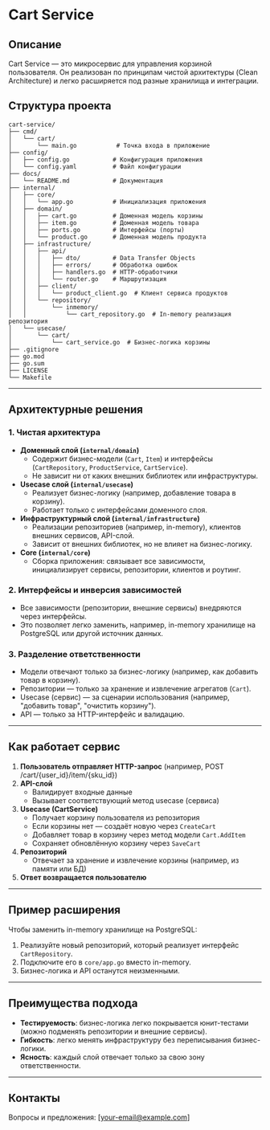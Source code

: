 # Cart Service

## Описание

Cart Service — это микросервис для управления корзиной пользователя. Он реализован по принципам чистой архитектуры (Clean Architecture) и легко расширяется под разные хранилища и интеграции.

## Структура проекта

```
cart-service/
├── cmd/
│   └── cart/
│       └── main.go           # Точка входа в приложение
├── config/
│   ├── config.go            # Конфигурация приложения
│   └── config.yaml          # Файл конфигурации
├── docs/
│   └── README.md            # Документация
├── internal/
│   ├── core/
│   │   └── app.go           # Инициализация приложения
│   ├── domain/
│   │   ├── cart.go          # Доменная модель корзины
│   │   ├── item.go          # Доменная модель товара
│   │   ├── ports.go         # Интерфейсы (порты)
│   │   └── product.go       # Доменная модель продукта
│   ├── infrastructure/
│   │   ├── api/
│   │   │   ├── dto/         # Data Transfer Objects
│   │   │   ├── errors/      # Обработка ошибок
│   │   │   ├── handlers.go  # HTTP-обработчики
│   │   │   └── router.go    # Маршрутизация
│   │   ├── client/
│   │   │   └── product_client.go  # Клиент сервиса продуктов
│   │   └── repository/
│   │       └── inmemory/
│   │           └── cart_repository.go  # In-memory реализация репозитория
│   └── usecase/
│       └── cart/
│           └── cart_service.go  # Бизнес-логика корзины
├── .gitignore
├── go.mod
├── go.sum
├── LICENSE
└── Makefile
```

---

## Архитектурные решения

### 1. Чистая архитектура
- **Доменный слой (`internal/domain`)**
  - Содержит бизнес-модели (`Cart`, `Item`) и интерфейсы (`CartRepository`, `ProductService`, `CartService`).
  - Не зависит ни от каких внешних библиотек или инфраструктуры.
- **Usecase слой (`internal/usecase`)**
  - Реализует бизнес-логику (например, добавление товара в корзину).
  - Работает только с интерфейсами доменного слоя.
- **Инфраструктурный слой (`internal/infrastructure`)**
  - Реализации репозиториев (например, in-memory), клиентов внешних сервисов, API-слой.
  - Зависит от внешних библиотек, но не влияет на бизнес-логику.
- **Core (`internal/core`)**
  - Сборка приложения: связывает все зависимости, инициализирует сервисы, репозитории, клиентов и роутинг.

### 2. Интерфейсы и инверсия зависимостей
- Все зависимости (репозитории, внешние сервисы) внедряются через интерфейсы.
- Это позволяет легко заменить, например, in-memory хранилище на PostgreSQL или другой источник данных.

### 3. Разделение ответственности
- Модели отвечают только за бизнес-логику (например, как добавить товар в корзину).
- Репозитории — только за хранение и извлечение агрегатов (`Cart`).
- Usecase (сервис) — за сценарии использования (например, "добавить товар", "очистить корзину").
- API — только за HTTP-интерфейс и валидацию.

---

## Как работает сервис

1. **Пользователь отправляет HTTP-запрос** (например, POST /cart/{user_id}/item/{sku_id})
2. **API-слой**
   - Валидирует входные данные
   - Вызывает соответствующий метод usecase (сервиса)
3. **Usecase (CartService)**
   - Получает корзину пользователя из репозитория
   - Если корзины нет — создаёт новую через `CreateCart`
   - Добавляет товар в корзину через метод модели `Cart.AddItem`
   - Сохраняет обновлённую корзину через `SaveCart`
4. **Репозиторий**
   - Отвечает за хранение и извлечение корзины (например, из памяти или БД)
5. **Ответ возвращается пользователю**

---

## Пример расширения

Чтобы заменить in-memory хранилище на PostgreSQL:
1. Реализуйте новый репозиторий, который реализует интерфейс `CartRepository`.
2. Подключите его в `core/app.go` вместо in-memory.
3. Бизнес-логика и API останутся неизменными.

---

## Преимущества подхода
- **Тестируемость**: бизнес-логика легко покрывается юнит-тестами (можно подменять репозитории и внешние сервисы).
- **Гибкость**: легко менять инфраструктуру без переписывания бизнес-логики.
- **Ясность**: каждый слой отвечает только за свою зону ответственности.

---

## Контакты

Вопросы и предложения: [your-email@example.com] 